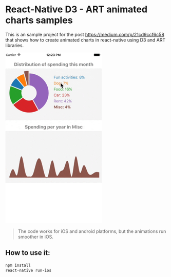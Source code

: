 # React-Native D3 - ART animated charts samples
This is an sample project for the post https://medium.com/p/21cd9ccf6c58 that shows how to create animated charts in react-native using D3 and ART libraries.

![Alt text](/resources/screenshot.gif?raw=true "Animated PieChart")

> The code works for iOS and android platforms, but the animations run smoother in iOS.

## How to use it:

```
npm install
react-native run-ios
```
